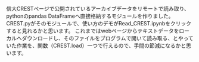 信大CRESTページで公開されているアーカイブデータをリモートで読み取り、pythonのpandas DataFrameへ直接格納するモジュールを作りました。
CREST.pyがそのモジュールで、使い方のデモがRead_CREST.ipynbをクリックすると見れるかと思います。
これまではwebページからテキストデータをローカルへダウンロードし、そのファイルをプログラムで開いて読み取る、とやっていた作業を、関数（CREST.load）一つで行えるので、手間の節減になるかと思います。
